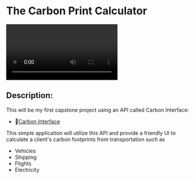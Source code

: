 # The Carbon Print Calculator

<video src="/static/images/carbon_demo.mp4" controls="controls" style="max-width: 730px;"></video>

## Description: 
This will be my first capstone project using an API called Carbon Interface: 
- 👣[Carbon Interface](https://docs.carboninterface.com/)

This simple application will utilize this API and provide a friendly UI to calculate a client's carbon footprints from transportation such as 
* Vehicles
* Shipping  
* Flights
* Electricity 



